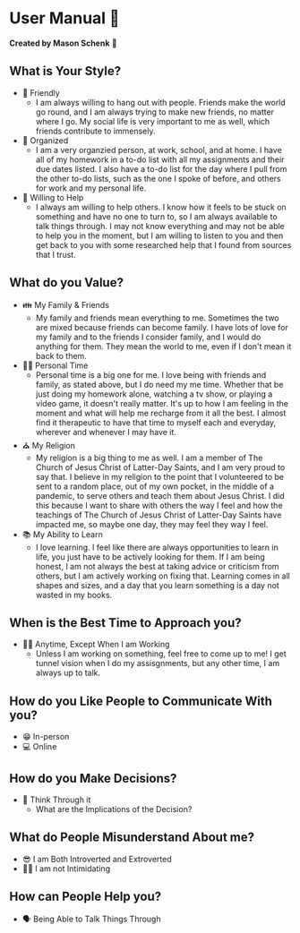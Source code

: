 # User Manual :man:
**Created by Mason Schenk** :game_die:

## What is Your Style?
- :bust_in_silhouette: Friendly
  - I am always willing to hang out with people. Friends make the world go round, and I am always trying to make new friends, no matter where I go. My social life is very important to me as well, which friends contribute to immensely.
- :notebook: Organized
  - I am a very organzied person, at work, school, and at home. I have all of my homework in a to-do list with all my assignments and their due dates listed. I also have a to-do list for the day where I pull from the other to-do lists, such as the one I spoke of before, and others for work and my personal life.
- :construction_worker: Willing to Help
  - I always am willing to help others. I know how it feels to be stuck on something and have no one to turn to, so I am always available to talk things through. I may not know everything and may not be able to help you in the moment, but I am willing to listen to you and then get back to you with some researched help that I found from sources that I trust. 
## What do you Value?
- :family: My Family & Friends
  - My family and friends mean everything to me. Sometimes the two are mixed because friends can become family. I have lots of love for my family and to the friends I consider family, and I would do anything for them. They mean the world to me, even if I don't mean it back to them. 
- :lotus_position_man: Personal Time
  - Personal time is a big one for me. I love being with friends and family, as stated above, but I do need my me time. Whether that be just doing my homework alone, watching a tv show, or playing a video game, it doesn't really matter. It's up to how I am feeling in the moment and what will help me recharge from it all the best. I almost find it therapeutic to have that time to myself each and everyday, wherever and whenever I may have it.  
- :church: My Religion
  - My religion is a big thing to me as well. I am a member of The Church of Jesus Christ of Latter-Day Saints, and I am very proud to say that. I believe in my religion to the point that I volunteered to be sent to a random place, out of my own pocket, in the middle of a pandemic, to serve others and teach them about Jesus Christ. I did this because I want to share with others the way I feel and how the teachings of The Church of Jesus Christ of Latter-Day Saints have impacted me, so maybe one day, they may feel they way I feel.
- :books: My Ability to Learn
  - I love learning. I feel like there are always opportunities to learn in life, you just have to be actively looking for them. If I am being honest, I am not always the best at taking advice or criticism from others, but I am actively working on fixing that. Learning comes in all shapes and sizes, and a day that you learn something is a day not wasted in my books. 
## When is the Best Time to Approach you?
- :construction_worker_man: Anytime, Except When I am Working
  - Unless I am working on something, feel free to come up to me! I get tunnel vision when I do my assisgnments, but any other time, I am always up to talk.
## How do you Like People to Communicate With you?
- :grin: In-person
- :computer: Online
## How do you Make Decisions?
- :thinking: Think Through it
  - What are the Implications of the Decision?
## What do People Misunderstand About me?
- :sunglasses: I am Both Introverted and Extroverted
- :policeman: I am not Intimidating
## How can People Help you?
- :speaking_head: Being Able to Talk Things Through
